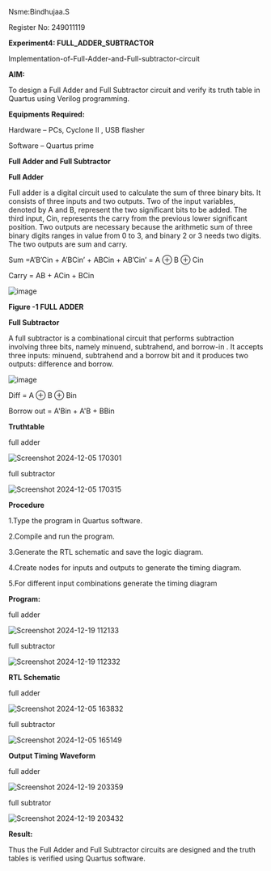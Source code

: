 Nsme:Bindhujaa.S

Register No: 249011119


**Experiment4: FULL_ADDER_SUBTRACTOR**

Implementation-of-Full-Adder-and-Full-subtractor-circuit

**AIM:**

To design a Full Adder and Full Subtractor circuit and verify its truth table in Quartus using Verilog programming.

**Equipments Required:**

Hardware – PCs, Cyclone II , USB flasher

Software – Quartus prime

**Full Adder and Full Subtractor**

**Full Adder**

Full adder is a digital circuit used to calculate the sum of three binary bits. It consists of three inputs and two outputs. Two of the input variables, denoted by A and B, represent the two significant bits to be added. The third input, Cin, represents the carry from the previous lower significant position. Two outputs are necessary because the arithmetic sum of three binary digits ranges in value from 0 to 3, and binary 2 or 3 needs two digits. The two outputs are sum and carry.

Sum =A’B’Cin + A’BCin’ + ABCin + AB’Cin’ = A ⊕ B ⊕ Cin 

Carry = AB + ACin + BCin

![image](https://github.com/naavaneetha/FULL_ADDER_SUBTRACTOR/assets/154305477/0f30ba51-5ffb-4198-845f-18e054f675e7)

**Figure -1 FULL ADDER**

**Full Subtractor**

A full subtractor is a combinational circuit that performs subtraction involving three bits, namely minuend, subtrahend, and borrow-in . It accepts three inputs: minuend, subtrahend and a borrow bit and it produces two outputs: difference and borrow.

![image](https://github.com/naavaneetha/FULL_ADDER_SUBTRACTOR/assets/154305477/02b24f51-ab51-4304-9ad6-7b81ffc1ead5)

Diff = A ⊕ B ⊕ Bin 

Borrow out = A'Bin + A'B + BBin

**Truthtable**

full adder


![Screenshot 2024-12-05 170301](https://github.com/user-attachments/assets/cc8ed30c-eaaa-4cf6-85e8-7f307df09ccf)

full subtractor


![Screenshot 2024-12-05 170315](https://github.com/user-attachments/assets/4f017a46-ee7c-4713-bae1-2f180d90bc04)


**Procedure**


1.Type the program in Quartus software.

2.Compile and run the program.

3.Generate the RTL schematic and save the logic diagram.

4.Create nodes for inputs and outputs to generate the timing diagram.

5.For different input combinations generate the timing diagram

**Program:**

full adder

![Screenshot 2024-12-19 112133](https://github.com/user-attachments/assets/b935176b-63e0-4d83-bbe5-7f465be50dda)



full subtractor

![Screenshot 2024-12-19 112332](https://github.com/user-attachments/assets/ccb7f2d9-3c08-4640-8f5c-9700422c96a6)



**RTL Schematic**



full adder

![Screenshot 2024-12-05 163832](https://github.com/user-attachments/assets/ac6d9903-4b33-4dfc-9b9e-59f2a4b3f1e4)



full subtractor

![Screenshot 2024-12-05 165149](https://github.com/user-attachments/assets/1b937702-e0e7-4468-a3a1-7e7e74bb0cfd)



**Output Timing Waveform**


full adder

![Screenshot 2024-12-19 203359](https://github.com/user-attachments/assets/1943bf48-585a-4787-b3d9-4ce72d0bae43)




full subtrator

![Screenshot 2024-12-19 203432](https://github.com/user-attachments/assets/fbd33ceb-cb5b-4057-82c9-378d88257ad2)


**Result:**

Thus the Full Adder and Full Subtractor circuits are designed and the truth tables is verified using Quartus software.



